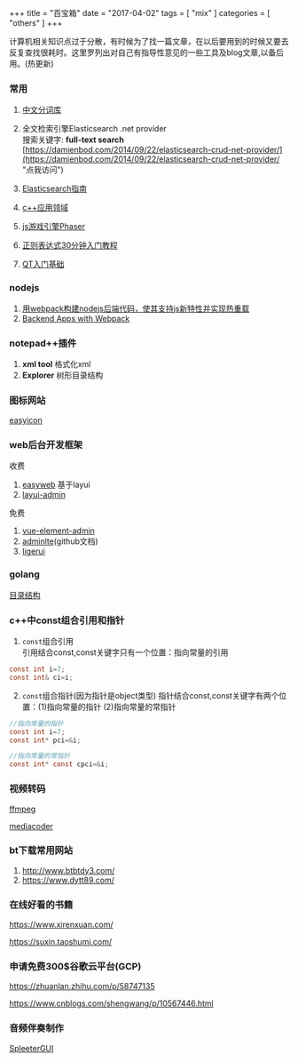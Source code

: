 +++
title = "百宝箱"
date = "2017-04-02"
tags = [ "mix" ]
categories = [ "others" ]
+++

计算机相关知识点过于分散，有时候为了找一篇文章，在以后要用到的时候又要去反复查找很耗时。这里罗列出对自己有指导性意见的一些工具及blog文章,以备后用。(热更新)
<!--more-->
### 常用
1. [中文分词库](http://ictclas.nlpir.org/ "点我访问")
2. 全文检索引擎Elasticsearch .net provider  
搜索关键字: **full-text search**  
[https://damienbod.com/2014/09/22/elasticsearch-crud-net-provider/](https://damienbod.com/2014/09/22/elasticsearch-crud-net-provider/ "点我访问")

3. [Elasticsearch指南](https://es.xiaoleilu.com/010_Intro/00_README.html "点我访问")
4. [c++应用领域](http://www.cnblogs.com/duguochao/p/4528001.html "点我访问")  
5. [js游戏引擎Phaser](https://mozdevs.github.io/html5-games-workshop/en/guides/platformer/start-here/ "点我访问")
6. [正则表达式30分钟入门教程](http://deerchao.net/tutorials/regex/regex.htm '点我访问')
7. [QT入门基础](<https://www.cnblogs.com/lxmwb/p/6352220.html> '点我访问')
### nodejs
1. [用webpack构建nodejs后端代码，使其支持js新特性并实现热重载](https://zhuanlan.zhihu.com/p/20782320 "点我访问")
2. [Backend Apps with Webpack](http://jlongster.com/Backend-Apps-with-Webpack--Part-I "点我访问")
### notepad++插件
1. **xml tool** 格式化xml
2. **Explorer** 树形目录结构
### 图标网站
[easyicon](https://www.easyicon.net/ '点我访问')
### web后台开发框架
收费
1. [easyweb](https://www.easyweb.vip/index "点我访问") 基于layui
2. [layui-admin](https://www.layui.com/admin/ '点我访问')

免费
1. [vue-element-admin](https://panjiachen.github.io/vue-element-admin-site/zh/guide/ '点我访问')
2. [adminlte](https://adminlte.io/docs/3.0/index.html '点我访问')(github文档)
3. [ligerui](http://www.ligerui.com/ '点我访问')
### golang
[目录结构](https://makeoptim.com/golang/standards/project-layout '点我访问')
### c++中const组合引用和指针
1. `const`组合引用    
引用结合const,const关键字只有一个位置：指向常量的引用
```c
const int i=7;
const int& ci=i;
```
2. `const`组合指针(因为指针是object类型)
指针结合const,const关键字有两个位置：(1)指向常量的指针 (2)指向常量的常指针
```c
//指向常量的指针
const int i=7;
const int* pci=&i;

//指向常量的常指针
const int* const cpci=&i;
```
### 视频转码
[ffmpeg](https://www.ruanyifeng.com/blog/2020/01/ffmpeg.html '点我访问')

[mediacoder](http://www.mediacoderhq.com/ '点我访问')
### bt下载常用网站
1. <http://www.btbtdy3.com/>
2. <https://www.dytt89.com/>
### 在线好看的书籍
<https://www.xirenxuan.com/>

<https://suxin.taoshumi.com/>
### 申请免费300$谷歌云平台(GCP)
<https://zhuanlan.zhihu.com/p/58747135>

<https://www.cnblogs.com/shengwang/p/10567446.html>
### 音频伴奏制作
[SpleeterGUI](https://makenweb.com/SpleeterGUI '点我访问')
